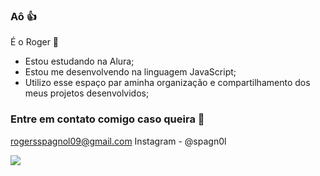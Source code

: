 ### Aô 👍

É o Roger 🤠

- Estou estudando na Alura;
- Estou me desenvolvendo na linguagem JavaScript;
- Utilizo esse espaço par aminha organização e compartilhamento dos meus projetos desenvolvidos;

### Entre em contato comigo caso queira 📧

rogersspagnol09@gmail.com
Instagram - @spagn0l


![](https://media1.tenor.com/m/7HYOnFr3-aIAAAAd/sad-sad-monkey.gif)
